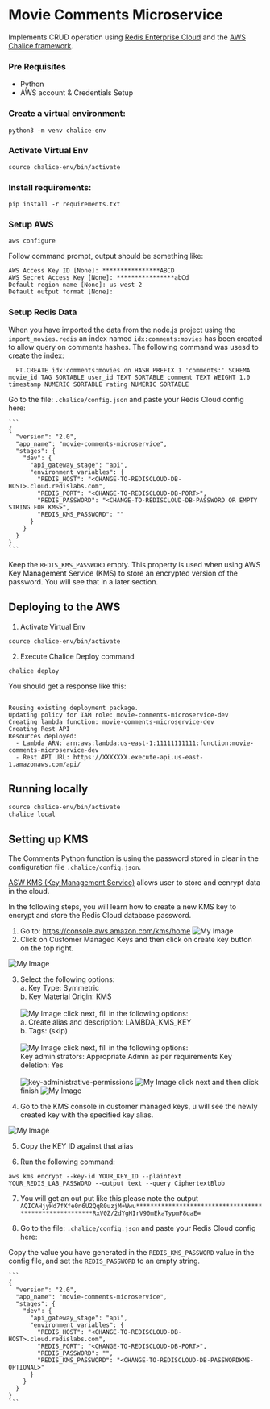 # Movie Comments Microservice

Implements CRUD operation using [Redis Enterprise Cloud](https://redislabs.com/#signup-modal) and the [AWS Chalice framework](https://aws.github.io/chalice/quickstart.html).


### Pre Requisites
- Python 
- AWS account & Credentials Setup

### Create a virtual environment:
```
python3 -m venv chalice-env
```
### Activate Virtual Env
```
source chalice-env/bin/activate
```

### Install requirements:
```
pip install -r requirements.txt
```

### Setup AWS
```
aws configure
```

Follow command prompt, output should be something like:
```
AWS Access Key ID [None]: ****************ABCD
AWS Secret Access Key [None]: ****************abCd
Default region name [None]: us-west-2
Default output format [None]:
```


### Setup Redis Data

When you have imported the data from the node.js project using the `import_movies.redis` an index named `idx:comments:movies` has been created to allow query on comments hashes. The following command was usesd to create the index:

```
  FT.CREATE idx:comments:movies on HASH PREFIX 1 'comments:' SCHEMA movie_id TAG SORTABLE user_id TEXT SORTABLE comment TEXT WEIGHT 1.0 timestamp NUMERIC SORTABLE rating NUMERIC SORTABLE
```

Go to the file: `.chalice/config.json` and paste your Redis Cloud config here:

    ```
    {
      "version": "2.0",
      "app_name": "movie-comments-microservice",
      "stages": {
        "dev": {
          "api_gateway_stage": "api",
          "environment_variables": {
            "REDIS_HOST": "<CHANGE-TO-REDISCLOUD-DB-HOST>.cloud.redislabs.com",
            "REDIS_PORT": "<CHANGE-TO-REDISCLOUD-DB-PORT>",
            "REDIS_PASSWORD": "<CHANGE-TO-REDISCLOUD-DB-PASSWORD OR EMPTY STRING FOR KMS>",
            "REDIS_KMS_PASSWORD": ""
          }
        }
      }
    }
    ```
Keep the `REDIS_KMS_PASSWORD` empty. This property is used when using AWS Key Management Service (KMS) to store an encrypted version of the password. You will see that in a later section.

## Deploying to the AWS
1. Activate Virtual Env
```
source chalice-env/bin/activate
```
2. Execute Chalice Deploy command
```
chalice deploy
```
You should get a response like this:
```

Reusing existing deployment package.
Updating policy for IAM role: movie-comments-microservice-dev
Creating lambda function: movie-comments-microservice-dev
Creating Rest API
Resources deployed:
  - Lambda ARN: arn:aws:lambda:us-east-1:11111111111:function:movie-comments-microservice-dev
  - Rest API URL: https://XXXXXXX.execute-api.us-east-1.amazonaws.com/api/
```

## Running locally
```
source chalice-env/bin/activate
chalice local
```


## Setting up KMS

The Comments Python function is using the password stored in clear in the configuration file `.chalice/config.json`.

[ASW KMS (Key Management Service)](https://docs.aws.amazon.com/kms/) allows user to store and ecnrypt data in the cloud.

In the following steps, you will learn how to create a new KMS key to encrypt and store the Redis Cloud database password.


1. Go to: https://console.aws.amazon.com/kms/home
![My Image](../images/console.PNG)
2. Click on Customer Managed Keys and then click on create key button on the top right.

![My Image](../images/customer-managed-key.png)

3. Select the following options:  
a. Key Type: Symmetric  
b. Key Material Origin: KMS  <br/> <br/>
![My Image](../images/configure-key.PNG)
click next, fill in the following options:  
a. Create alias and description: LAMBDA_KMS_KEY  
b. Tags: (skip)  <br/> <br/>
![My Image](../images/add-labels.PNG)
click next, fill in the following options:  
Key administrators: Appropriate Admin as per requirements
Key deletion: Yes <br/> <br/>
![key-administrative-permissions](../images/key-administrative-permissions.PNG)
![My Image](../images/key-usage-permissions.PNG)
click next and then click finish
![My Image](../images/review-and-edit.PNG)

4. Go to the KMS console in customer managed keys, u will see the newly created key with the specified key alias. 

![My Image](../images/key-console-image.png)

5. Copy the KEY ID against that alias

6. Run the following command:
```
aws kms encrypt --key-id YOUR_KEY_ID --plaintext YOUR_REDIS_LAB_PASSWORD --output text --query CiphertextBlob
```
7. You will get an out put like this please note the output
`AQICAHjyHd7fXfe0n6U2QqR0uzjM+Wwu*******************************************************RxV0Z/2dYgHIrV90mEkaTypmP8qaE=`

8. Go to the file: `.chalice/config.json` and paste your Redis Cloud config here:

Copy the value you have generated in the `REDIS_KMS_PASSWORD` value in the config file, and set the `REDIS_PASSWORD` to an empty string. 

    ```
    {
      "version": "2.0",
      "app_name": "movie-comments-microservice",
      "stages": {
        "dev": {
          "api_gateway_stage": "api",
          "environment_variables": {
            "REDIS_HOST": "<CHANGE-TO-REDISCLOUD-DB-HOST>.cloud.redislabs.com",
            "REDIS_PORT": "<CHANGE-TO-REDISCLOUD-DB-PORT>",
            "REDIS_PASSWORD": "",
            "REDIS_KMS_PASSWORD": "<CHANGE-TO-REDISCLOUD-DB-PASSWORDKMS-OPTIONAL>"
          }
        }
      }
    }
    ```
